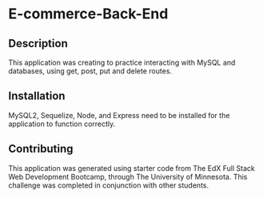 # E-commerce-Back-End

## Description
This application was creating to practice interacting with MySQL and databases, using get, post, put and delete routes.

## Installation
MySQL2, Sequelize, Node, and Express need to be installed for the application to function correctly.

## Contributing
This application was generated using starter code from The EdX Full Stack Web Development Bootcamp, through The University of Minnesota. This challenge was completed in conjunction with other students.

